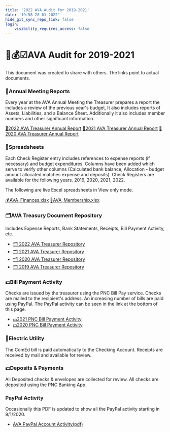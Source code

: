 ```yaml
---
title: '2022 AVA Audit for 2019-2021'
date: '19:58 28-01-2022'
hide_git_sync_repo_link: false
login:
    visibility_requires_access: false
---
```


<link id="linkstyle" rel='stylesheet' href='/css/ava.css'/>

# 🌳💰☑AVA Audit for 2019-2021

This document was created to share with others.  The links point to actual documents.

### 📜Annual Meeting Reports

Every year at the AVA Annual Meeting the Treasurer prepares a report the includes a review of the previous year's budget,  It also includes reports of Assets, Liabilities, and a Balance Sheet. Additionally it also includes member numbers and  other significant information.

[📜️2022 AVA Treasurer Annual Report](https://arborvista.org/docs/2022/2022-ava-treasurer-report)
[📜️2021 AVA Treasurer Annual Report](https://docs.google.com/document/d/e/2PACX-1vQCx5WPrDRdoNQF4rRU44DniD8WENGHF2fSP5caYONgGq4ubKg-yKyFjK2GAXOlbeMSqzda3Lup4r9j/pub)
[📜️2020 AVA Treasurer Annual Report](https://arborvista.org/docs/2020/2020-ava-treasurer-report)

### 📒Spreadsheets

Each Check Register entry includes references to expense reports (if necessary) and budget expenditures. Columns have been added which serve to verify other columns (Calculated bank balance, Allocation - budget amount allocated matches expense and deposits). Check Registers are available for the following years.  2019, 2020, 2021, 2022.

The following are live Excel spreadsheets in View only mode.

[💰AVA_Finances.xlsx](https://1drv.ms/x/s!AmlRt1Ah7vyImdlQk0Ymc1hYJzXoWA?e=SIyYtu)
[👥️AVA_Membership.xlsx](https://1drv.ms/x/s!AmlRt1Ah7vyImdlUI9BtewibXOphoA?e=F1fyx3)

### 🗂AVA Treasury Document Repository

Includes Expense Reports, Bank Statements, Receipts, Bill Payment Activity, etc.

- [🗂 2022 AVA Treasurer Repository](https://drive.google.com/drive/folders/13iSPbWFWqvYADGwwjzileb7-5sZ6iKDy?usp=sharing)
- [🗂 2021 AVA Treasurer Repository](https://drive.google.com/drive/folders/1tQP8AeFLtM1n3-VIk5iRQoK0OnIgOpuO?usp=sharing)
- [🗂 2020 AVA Treasurer Repository](https://drive.google.com/drive/folders/17Eagdc1dXk59R0qK356hFzwr8L7AMvDW?usp=sharing)
- [🗂 2019 AVA Treasurer Repository](https://drive.google.com/drive/folders/1w8lNGIXZldwdJ5wyH311vjtfgpA5jzJK?usp=sharing)

### 💵Bill Payment Activity

Checks are issued by the treasurer using the PNC Bill Pay service.   Checks are mailed to the recipient's address.  An increasing number of bills are paid using PayPal. The PayPal activity can be seen in the link at the bottom of this  page.

- [💵2021 PNC Bill Payment  Activity](https://drive.google.com/file/d/1h8Rq76JOIfj1qUx8cfzOXof-fq7v_FCj/view?usp=sharing)
- [💵2020 PNC Bill Payment  Activity](https://drive.google.com/file/d/1h8SuMcLFSwjaKysGeELhwnPeOMDYcZp6/view?usp=sharing)

### 🔌Electric Utility

The ComEd bill is paid automatically to the Checking Account.   Receipts are received by mail and available for review.

### 💵Deposits & Payments

All Deposited checks & envelopes  are collected for review.   All checks are deposited using the PNC Banking App.

### PayPal Activity

Occasionally this PDF is updated to show all the PayPal activity starting in 9/1/2020.

- [AVA PayPal Account Activity(pdf)](https://drive.google.com/file/d/1hKGRBmoqMCYmaX-aOjHOwqEoooPtCK5g/view?usp=sharing)
